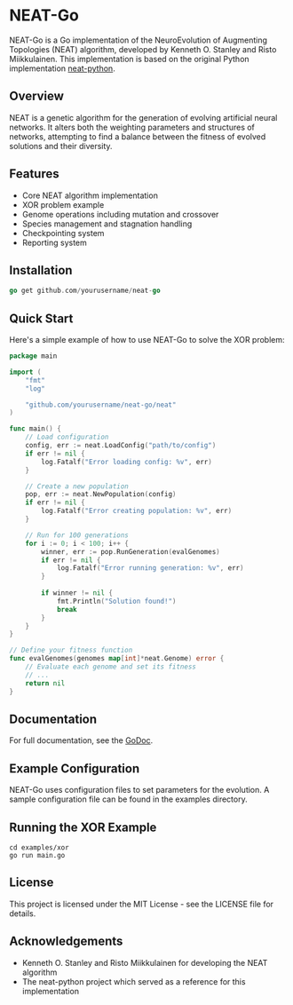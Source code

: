 # NEAT-Go

NEAT-Go is a Go implementation of the NeuroEvolution of Augmenting Topologies (NEAT) algorithm, developed by Kenneth O. Stanley and Risto Miikkulainen. This implementation is based on the original Python implementation [neat-python](https://github.com/CodeReclaimers/neat-python).

## Overview

NEAT is a genetic algorithm for the generation of evolving artificial neural networks. It alters both the weighting parameters and structures of networks, attempting to find a balance between the fitness of evolved solutions and their diversity.

## Features

- Core NEAT algorithm implementation
- XOR problem example
- Genome operations including mutation and crossover
- Species management and stagnation handling
- Checkpointing system
- Reporting system

## Installation

```go
go get github.com/yourusername/neat-go
```

## Quick Start

Here's a simple example of how to use NEAT-Go to solve the XOR problem:

```go
package main

import (
	"fmt"
	"log"

	"github.com/yourusername/neat-go/neat"
)

func main() {
	// Load configuration
	config, err := neat.LoadConfig("path/to/config")
	if err != nil {
		log.Fatalf("Error loading config: %v", err)
	}

	// Create a new population
	pop, err := neat.NewPopulation(config)
	if err != nil {
		log.Fatalf("Error creating population: %v", err)
	}

	// Run for 100 generations
	for i := 0; i < 100; i++ {
		winner, err := pop.RunGeneration(evalGenomes)
		if err != nil {
			log.Fatalf("Error running generation: %v", err)
		}
		
		if winner != nil {
			fmt.Println("Solution found!")
			break
		}
	}
}

// Define your fitness function
func evalGenomes(genomes map[int]*neat.Genome) error {
	// Evaluate each genome and set its fitness
	// ...
	return nil
}
```

## Documentation

For full documentation, see the [GoDoc](https://godoc.org/github.com/yourusername/neat-go).

## Example Configuration

NEAT-Go uses configuration files to set parameters for the evolution. A sample configuration file can be found in the examples directory.

## Running the XOR Example

```
cd examples/xor
go run main.go
```

## License

This project is licensed under the MIT License - see the LICENSE file for details.

## Acknowledgements

- Kenneth O. Stanley and Risto Miikkulainen for developing the NEAT algorithm
- The neat-python project which served as a reference for this implementation 
